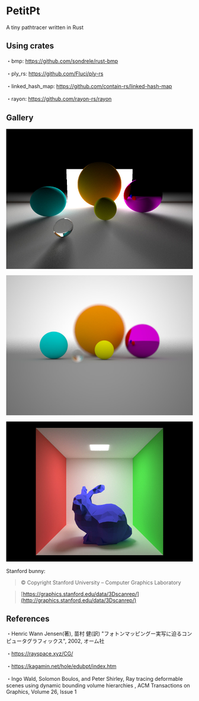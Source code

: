 # PetitPt

A tiny pathtracer written in Rust

## Using crates

・bmp: https://github.com/sondrele/rust-bmp

・ply_rs: https://github.com/Fluci/ply-rs

・linked_hash_map: https://github.com/contain-rs/linked-hash-map

・rayon: https://github.com/rayon-rs/rayon

## Gallery

![Image1](images/petitpt_spheres.jpg)

![Image2](images/petitpt_dof.jpg)

![Image3](images/petitpt_bunny.jpg)

Stanford bunny: 

> © Copyright Stanford University – Computer Graphics Laboratory

> [https://graphics.stanford.edu/data/3Dscanrep/](http://graphics.stanford.edu/data/3Dscanrep/)

## References

・Henric Wann Jensen(著), 苗村 健(訳) "フォトンマッピングー実写に迫るコンピュータグラフィックス", 2002, オーム社

・https://rayspace.xyz/CG/

・https://kagamin.net/hole/edubpt/index.htm

・Ingo Wald, Solomon Boulos, and Peter Shirley, Ray tracing deformable scenes using dynamic bounding volume hierarchies
, ACM Transactions on Graphics, Volume 26, Issue 1
